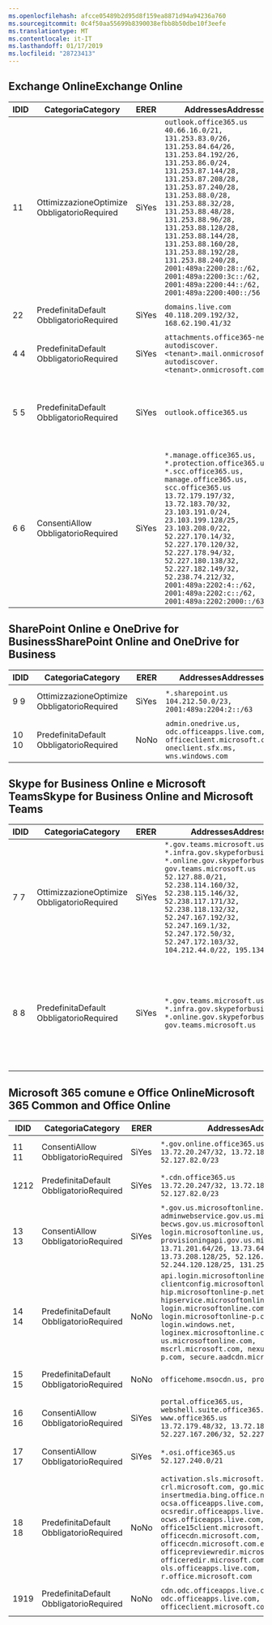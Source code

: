 ```yaml
---
ms.openlocfilehash: afcce05489b2d95d8f159ea8871d94a94236a760
ms.sourcegitcommit: 0c4f50aa55699b8390038efbb8b50dbe10f3eefe
ms.translationtype: MT
ms.contentlocale: it-IT
ms.lasthandoff: 01/17/2019
ms.locfileid: "28723413"
---
```

<!--THIS FILE IS AUTOMATICALLY GENERATED. MANUAL CHANGES WILL BE OVERWRITTEN.-->
<!--Please contact the Office 365 Endpoints team with any questions.-->
<!--USGovGCCHigh endpoints version 2019011701-->
<!--File generated 2019-01-17 11:00:17.2215-->

## <a name="exchange-online"></a><span data-ttu-id="7a0a5-101">Exchange Online</span><span class="sxs-lookup"><span data-stu-id="7a0a5-101">Exchange Online</span></span>

<span data-ttu-id="7a0a5-102">ID</span><span class="sxs-lookup"><span data-stu-id="7a0a5-102">ID</span></span> | <span data-ttu-id="7a0a5-103">Categoria</span><span class="sxs-lookup"><span data-stu-id="7a0a5-103">Category</span></span> | <span data-ttu-id="7a0a5-104">ER</span><span class="sxs-lookup"><span data-stu-id="7a0a5-104">ER</span></span> | <span data-ttu-id="7a0a5-105">Addresses</span><span class="sxs-lookup"><span data-stu-id="7a0a5-105">Addresses</span></span> | <span data-ttu-id="7a0a5-106">Porte</span><span class="sxs-lookup"><span data-stu-id="7a0a5-106">Ports</span></span>
-- | -------------------- | --- | ------------------------------------------------------------------------------------------------------------------------------------------------------------------------------------------------------------------------------------------------------------------------------------------------------------------------------------------------------------------------------------------------------------------------------------------------ | -------------------------------
<span data-ttu-id="7a0a5-107">1</span><span class="sxs-lookup"><span data-stu-id="7a0a5-107">1</span></span> | <span data-ttu-id="7a0a5-108">Ottimizzazione</span><span class="sxs-lookup"><span data-stu-id="7a0a5-108">Optimize</span></span><BR><span data-ttu-id="7a0a5-109">Obbligatorio</span><span class="sxs-lookup"><span data-stu-id="7a0a5-109">Required</span></span> | <span data-ttu-id="7a0a5-110">Sì</span><span class="sxs-lookup"><span data-stu-id="7a0a5-110">Yes</span></span> | `outlook.office365.us`<BR>`40.66.16.0/21, 131.253.83.0/26, 131.253.84.64/26, 131.253.84.192/26, 131.253.86.0/24, 131.253.87.144/28, 131.253.87.208/28, 131.253.87.240/28, 131.253.88.0/28, 131.253.88.32/28, 131.253.88.48/28, 131.253.88.96/28, 131.253.88.128/28, 131.253.88.144/28, 131.253.88.160/28, 131.253.88.192/28, 131.253.88.240/28, 2001:489a:2200:28::/62, 2001:489a:2200:3c::/62, 2001:489a:2200:44::/62, 2001:489a:2200:400::/56` | <span data-ttu-id="7a0a5-111">**TCP:** 443, 80</span><span class="sxs-lookup"><span data-stu-id="7a0a5-111">**TCP:** 443, 80</span></span>
<span data-ttu-id="7a0a5-112">2</span><span class="sxs-lookup"><span data-stu-id="7a0a5-112">2</span></span> | <span data-ttu-id="7a0a5-113">Predefinita</span><span class="sxs-lookup"><span data-stu-id="7a0a5-113">Default</span></span><BR><span data-ttu-id="7a0a5-114">Obbligatorio</span><span class="sxs-lookup"><span data-stu-id="7a0a5-114">Required</span></span> | <span data-ttu-id="7a0a5-115">Sì</span><span class="sxs-lookup"><span data-stu-id="7a0a5-115">Yes</span></span> | `domains.live.com`<BR>`40.118.209.192/32, 168.62.190.41/32` | <span data-ttu-id="7a0a5-116">**TCP:** 443, 80</span><span class="sxs-lookup"><span data-stu-id="7a0a5-116">**TCP:** 443, 80</span></span>
<span data-ttu-id="7a0a5-117">4 </span><span class="sxs-lookup"><span data-stu-id="7a0a5-117">4</span></span> | <span data-ttu-id="7a0a5-118">Predefinita</span><span class="sxs-lookup"><span data-stu-id="7a0a5-118">Default</span></span><BR><span data-ttu-id="7a0a5-119">Obbligatorio</span><span class="sxs-lookup"><span data-stu-id="7a0a5-119">Required</span></span> | <span data-ttu-id="7a0a5-120">Sì</span><span class="sxs-lookup"><span data-stu-id="7a0a5-120">Yes</span></span> | `attachments.office365-net.us, autodiscover.<tenant>.mail.onmicrosoft.com, autodiscover.<tenant>.onmicrosoft.com` | <span data-ttu-id="7a0a5-121">**TCP:** 443, 80</span><span class="sxs-lookup"><span data-stu-id="7a0a5-121">**TCP:** 443, 80</span></span>
<span data-ttu-id="7a0a5-122">5 </span><span class="sxs-lookup"><span data-stu-id="7a0a5-122">5</span></span> | <span data-ttu-id="7a0a5-123">Predefinita</span><span class="sxs-lookup"><span data-stu-id="7a0a5-123">Default</span></span><BR><span data-ttu-id="7a0a5-124">Obbligatorio</span><span class="sxs-lookup"><span data-stu-id="7a0a5-124">Required</span></span> | <span data-ttu-id="7a0a5-125">Sì</span><span class="sxs-lookup"><span data-stu-id="7a0a5-125">Yes</span></span> | `outlook.office365.us` | <span data-ttu-id="7a0a5-126">**TCP:** 143, 25, 587, 993, 995</span><span class="sxs-lookup"><span data-stu-id="7a0a5-126">**TCP:** 143, 25, 587, 993, 995</span></span>
<span data-ttu-id="7a0a5-127">6 </span><span class="sxs-lookup"><span data-stu-id="7a0a5-127">6</span></span> | <span data-ttu-id="7a0a5-128">Consenti</span><span class="sxs-lookup"><span data-stu-id="7a0a5-128">Allow</span></span><BR><span data-ttu-id="7a0a5-129">Obbligatorio</span><span class="sxs-lookup"><span data-stu-id="7a0a5-129">Required</span></span> | <span data-ttu-id="7a0a5-130">Sì</span><span class="sxs-lookup"><span data-stu-id="7a0a5-130">Yes</span></span> | `*.manage.office365.us, *.protection.office365.us, *.scc.office365.us, manage.office365.us, scc.office365.us`<BR>`13.72.179.197/32, 13.72.183.70/32, 23.103.191.0/24, 23.103.199.128/25, 23.103.208.0/22, 52.227.170.14/32, 52.227.170.120/32, 52.227.178.94/32, 52.227.180.138/32, 52.227.182.149/32, 52.238.74.212/32, 2001:489a:2202:4::/62, 2001:489a:2202:c::/62, 2001:489a:2202:2000::/63` | <span data-ttu-id="7a0a5-131">**TCP:** 25, 443</span><span class="sxs-lookup"><span data-stu-id="7a0a5-131">**TCP:** 25, 443</span></span>

## <a name="sharepoint-online-and-onedrive-for-business"></a><span data-ttu-id="7a0a5-132">SharePoint Online e OneDrive for Business</span><span class="sxs-lookup"><span data-stu-id="7a0a5-132">SharePoint Online and OneDrive for Business</span></span>

<span data-ttu-id="7a0a5-133">ID</span><span class="sxs-lookup"><span data-stu-id="7a0a5-133">ID</span></span> | <span data-ttu-id="7a0a5-134">Categoria</span><span class="sxs-lookup"><span data-stu-id="7a0a5-134">Category</span></span> | <span data-ttu-id="7a0a5-135">ER</span><span class="sxs-lookup"><span data-stu-id="7a0a5-135">ER</span></span> | <span data-ttu-id="7a0a5-136">Addresses</span><span class="sxs-lookup"><span data-stu-id="7a0a5-136">Addresses</span></span> | <span data-ttu-id="7a0a5-137">Porte</span><span class="sxs-lookup"><span data-stu-id="7a0a5-137">Ports</span></span>
-- | -------------------- | --- | ----------------------------------------------------------------------------------------------------------- | ----------------
<span data-ttu-id="7a0a5-138">9 </span><span class="sxs-lookup"><span data-stu-id="7a0a5-138">9</span></span> | <span data-ttu-id="7a0a5-139">Ottimizzazione</span><span class="sxs-lookup"><span data-stu-id="7a0a5-139">Optimize</span></span><BR><span data-ttu-id="7a0a5-140">Obbligatorio</span><span class="sxs-lookup"><span data-stu-id="7a0a5-140">Required</span></span> | <span data-ttu-id="7a0a5-141">Sì</span><span class="sxs-lookup"><span data-stu-id="7a0a5-141">Yes</span></span> | `*.sharepoint.us`<BR>`104.212.50.0/23, 2001:489a:2204:2::/63` | <span data-ttu-id="7a0a5-142">**TCP:** 443, 80</span><span class="sxs-lookup"><span data-stu-id="7a0a5-142">**TCP:** 443, 80</span></span>
<span data-ttu-id="7a0a5-143">10 </span><span class="sxs-lookup"><span data-stu-id="7a0a5-143">10</span></span> | <span data-ttu-id="7a0a5-144">Predefinita</span><span class="sxs-lookup"><span data-stu-id="7a0a5-144">Default</span></span><BR><span data-ttu-id="7a0a5-145">Obbligatorio</span><span class="sxs-lookup"><span data-stu-id="7a0a5-145">Required</span></span> | <span data-ttu-id="7a0a5-146">No</span><span class="sxs-lookup"><span data-stu-id="7a0a5-146">No</span></span> | `admin.onedrive.us, odc.officeapps.live.com, officeclient.microsoft.com, oneclient.sfx.ms, wns.windows.com` | <span data-ttu-id="7a0a5-147">**TCP:** 443, 80</span><span class="sxs-lookup"><span data-stu-id="7a0a5-147">**TCP:** 443, 80</span></span>

## <a name="skype-for-business-online-and-microsoft-teams"></a><span data-ttu-id="7a0a5-148">Skype for Business Online e Microsoft Teams</span><span class="sxs-lookup"><span data-stu-id="7a0a5-148">Skype for Business Online and Microsoft Teams</span></span>

<span data-ttu-id="7a0a5-149">ID</span><span class="sxs-lookup"><span data-stu-id="7a0a5-149">ID</span></span> | <span data-ttu-id="7a0a5-150">Categoria</span><span class="sxs-lookup"><span data-stu-id="7a0a5-150">Category</span></span> | <span data-ttu-id="7a0a5-151">ER</span><span class="sxs-lookup"><span data-stu-id="7a0a5-151">ER</span></span> | <span data-ttu-id="7a0a5-152">Addresses</span><span class="sxs-lookup"><span data-stu-id="7a0a5-152">Addresses</span></span> | <span data-ttu-id="7a0a5-153">Porte</span><span class="sxs-lookup"><span data-stu-id="7a0a5-153">Ports</span></span>
-- | -------------------- | --- | --------------------------------------------------------------------------------------------------------------------------------------------------------------------------------------------------------------------------------------------------------------------------------------------------------------------------------- | --------------------------------------------------
<span data-ttu-id="7a0a5-154">7 </span><span class="sxs-lookup"><span data-stu-id="7a0a5-154">7</span></span> | <span data-ttu-id="7a0a5-155">Ottimizzazione</span><span class="sxs-lookup"><span data-stu-id="7a0a5-155">Optimize</span></span><BR><span data-ttu-id="7a0a5-156">Obbligatorio</span><span class="sxs-lookup"><span data-stu-id="7a0a5-156">Required</span></span> | <span data-ttu-id="7a0a5-157">Sì</span><span class="sxs-lookup"><span data-stu-id="7a0a5-157">Yes</span></span> | `*.gov.teams.microsoft.us, *.infra.gov.skypeforbusiness.us, *.online.gov.skypeforbusiness.us, gov.teams.microsoft.us`<BR>`52.127.88.0/21, 52.238.114.160/32, 52.238.115.146/32, 52.238.117.171/32, 52.238.118.132/32, 52.247.167.192/32, 52.247.169.1/32, 52.247.172.50/32, 52.247.172.103/32, 104.212.44.0/22, 195.134.228.0/22` | <span data-ttu-id="7a0a5-158">**TCP:** 443, 80</span><span class="sxs-lookup"><span data-stu-id="7a0a5-158">**TCP:** 443, 80</span></span><BR><span data-ttu-id="7a0a5-159">**UDP:** 3478</span><span class="sxs-lookup"><span data-stu-id="7a0a5-159">**UDP:** 3478</span></span>
<span data-ttu-id="7a0a5-160">8 </span><span class="sxs-lookup"><span data-stu-id="7a0a5-160">8</span></span> | <span data-ttu-id="7a0a5-161">Predefinita</span><span class="sxs-lookup"><span data-stu-id="7a0a5-161">Default</span></span><BR><span data-ttu-id="7a0a5-162">Obbligatorio</span><span class="sxs-lookup"><span data-stu-id="7a0a5-162">Required</span></span> | <span data-ttu-id="7a0a5-163">Sì</span><span class="sxs-lookup"><span data-stu-id="7a0a5-163">Yes</span></span> | `*.gov.teams.microsoft.us, *.infra.gov.skypeforbusiness.us, *.online.gov.skypeforbusiness.us, gov.teams.microsoft.us` | <span data-ttu-id="7a0a5-164">**TCP:** 5061, 50000-59999</span><span class="sxs-lookup"><span data-stu-id="7a0a5-164">**TCP:** 5061, 50000-59999</span></span><BR><span data-ttu-id="7a0a5-165">**UDP:** 50000-59999</span><span class="sxs-lookup"><span data-stu-id="7a0a5-165">**UDP:** 50000-59999</span></span>

## <a name="microsoft-365-common-and-office-online"></a><span data-ttu-id="7a0a5-166">Microsoft 365 comune e Office Online</span><span class="sxs-lookup"><span data-stu-id="7a0a5-166">Microsoft 365 Common and Office Online</span></span>

<span data-ttu-id="7a0a5-167">ID</span><span class="sxs-lookup"><span data-stu-id="7a0a5-167">ID</span></span> | <span data-ttu-id="7a0a5-168">Categoria</span><span class="sxs-lookup"><span data-stu-id="7a0a5-168">Category</span></span> | <span data-ttu-id="7a0a5-169">ER</span><span class="sxs-lookup"><span data-stu-id="7a0a5-169">ER</span></span> | <span data-ttu-id="7a0a5-170">Addresses</span><span class="sxs-lookup"><span data-stu-id="7a0a5-170">Addresses</span></span> | <span data-ttu-id="7a0a5-171">Porte</span><span class="sxs-lookup"><span data-stu-id="7a0a5-171">Ports</span></span>
-- | ------------------- | --- | ---------------------------------------------------------------------------------------------------------------------------------------------------------------------------------------------------------------------------------------------------------------------------------------------------------------------------------------------------------------------------------------------- | ----------------
<span data-ttu-id="7a0a5-172">11 </span><span class="sxs-lookup"><span data-stu-id="7a0a5-172">11</span></span> | <span data-ttu-id="7a0a5-173">Consenti</span><span class="sxs-lookup"><span data-stu-id="7a0a5-173">Allow</span></span><BR><span data-ttu-id="7a0a5-174">Obbligatorio</span><span class="sxs-lookup"><span data-stu-id="7a0a5-174">Required</span></span> | <span data-ttu-id="7a0a5-175">Sì</span><span class="sxs-lookup"><span data-stu-id="7a0a5-175">Yes</span></span> | `*.gov.online.office365.us`<BR>`13.72.20.247/32, 13.72.185.126/32, 52.127.82.0/23` | <span data-ttu-id="7a0a5-176">**TCP:** 443</span><span class="sxs-lookup"><span data-stu-id="7a0a5-176">**TCP:** 443</span></span>
<span data-ttu-id="7a0a5-177">12</span><span class="sxs-lookup"><span data-stu-id="7a0a5-177">12</span></span> | <span data-ttu-id="7a0a5-178">Predefinita</span><span class="sxs-lookup"><span data-stu-id="7a0a5-178">Default</span></span><BR><span data-ttu-id="7a0a5-179">Obbligatorio</span><span class="sxs-lookup"><span data-stu-id="7a0a5-179">Required</span></span> | <span data-ttu-id="7a0a5-180">Sì</span><span class="sxs-lookup"><span data-stu-id="7a0a5-180">Yes</span></span> | `*.cdn.office365.us`<BR>`13.72.20.247/32, 13.72.185.126/32, 52.127.82.0/23` | <span data-ttu-id="7a0a5-181">**TCP:** 443</span><span class="sxs-lookup"><span data-stu-id="7a0a5-181">**TCP:** 443</span></span>
<span data-ttu-id="7a0a5-182">13 </span><span class="sxs-lookup"><span data-stu-id="7a0a5-182">13</span></span> | <span data-ttu-id="7a0a5-183">Consenti</span><span class="sxs-lookup"><span data-stu-id="7a0a5-183">Allow</span></span><BR><span data-ttu-id="7a0a5-184">Obbligatorio</span><span class="sxs-lookup"><span data-stu-id="7a0a5-184">Required</span></span> | <span data-ttu-id="7a0a5-185">Sì</span><span class="sxs-lookup"><span data-stu-id="7a0a5-185">Yes</span></span> | `*.gov.us.microsoftonline.com, adminwebservice.gov.us.microsoftonline.com, becws.gov.us.microsoftonline.com, login.microsoftonline.us, provisioningapi.gov.us.microsoftonline.com`<BR>`13.71.201.64/26, 13.73.64.64/26, 13.73.208.128/25, 52.126.194.0/23, 52.244.120.128/25, 131.253.120.0/24` | <span data-ttu-id="7a0a5-186">**TCP:** 443</span><span class="sxs-lookup"><span data-stu-id="7a0a5-186">**TCP:** 443</span></span>
<span data-ttu-id="7a0a5-187">14 </span><span class="sxs-lookup"><span data-stu-id="7a0a5-187">14</span></span> | <span data-ttu-id="7a0a5-188">Predefinita</span><span class="sxs-lookup"><span data-stu-id="7a0a5-188">Default</span></span><BR><span data-ttu-id="7a0a5-189">Obbligatorio</span><span class="sxs-lookup"><span data-stu-id="7a0a5-189">Required</span></span> | <span data-ttu-id="7a0a5-190">No</span><span class="sxs-lookup"><span data-stu-id="7a0a5-190">No</span></span> | `api.login.microsoftonline.com, clientconfig.microsoftonline-p.net, hip.microsoftonline-p.net, hipservice.microsoftonline.com, login.microsoftonline.com, login.microsoftonline-p.com, login.windows.net, loginex.microsoftonline.com, login-us.microsoftonline.com, mscrl.microsoft.com, nexus.microsoftonline-p.com, secure.aadcdn.microsoftonline-p.com` | <span data-ttu-id="7a0a5-191">**TCP:** 443</span><span class="sxs-lookup"><span data-stu-id="7a0a5-191">**TCP:** 443</span></span>
<span data-ttu-id="7a0a5-192">15 </span><span class="sxs-lookup"><span data-stu-id="7a0a5-192">15</span></span> | <span data-ttu-id="7a0a5-193">Predefinita</span><span class="sxs-lookup"><span data-stu-id="7a0a5-193">Default</span></span><BR><span data-ttu-id="7a0a5-194">Obbligatorio</span><span class="sxs-lookup"><span data-stu-id="7a0a5-194">Required</span></span> | <span data-ttu-id="7a0a5-195">No</span><span class="sxs-lookup"><span data-stu-id="7a0a5-195">No</span></span> | `officehome.msocdn.us, prod.msocdn.us` | <span data-ttu-id="7a0a5-196">**TCP:** 443, 80</span><span class="sxs-lookup"><span data-stu-id="7a0a5-196">**TCP:** 443, 80</span></span>
<span data-ttu-id="7a0a5-197">16 </span><span class="sxs-lookup"><span data-stu-id="7a0a5-197">16</span></span> | <span data-ttu-id="7a0a5-198">Consenti</span><span class="sxs-lookup"><span data-stu-id="7a0a5-198">Allow</span></span><BR><span data-ttu-id="7a0a5-199">Obbligatorio</span><span class="sxs-lookup"><span data-stu-id="7a0a5-199">Required</span></span> | <span data-ttu-id="7a0a5-200">Sì</span><span class="sxs-lookup"><span data-stu-id="7a0a5-200">Yes</span></span> | `portal.office365.us, webshell.suite.office365.us, www.office365.us`<BR>`13.72.179.48/32, 13.72.188.8/32, 52.227.167.206/32, 52.227.170.242/32` | <span data-ttu-id="7a0a5-201">**TCP:** 443, 80</span><span class="sxs-lookup"><span data-stu-id="7a0a5-201">**TCP:** 443, 80</span></span>
<span data-ttu-id="7a0a5-202">17 </span><span class="sxs-lookup"><span data-stu-id="7a0a5-202">17</span></span> | <span data-ttu-id="7a0a5-203">Consenti</span><span class="sxs-lookup"><span data-stu-id="7a0a5-203">Allow</span></span><BR><span data-ttu-id="7a0a5-204">Obbligatorio</span><span class="sxs-lookup"><span data-stu-id="7a0a5-204">Required</span></span> | <span data-ttu-id="7a0a5-205">Sì</span><span class="sxs-lookup"><span data-stu-id="7a0a5-205">Yes</span></span> | `*.osi.office365.us`<BR>`52.127.240.0/21` | <span data-ttu-id="7a0a5-206">**TCP:** 443</span><span class="sxs-lookup"><span data-stu-id="7a0a5-206">**TCP:** 443</span></span>
<span data-ttu-id="7a0a5-207">18 </span><span class="sxs-lookup"><span data-stu-id="7a0a5-207">18</span></span> | <span data-ttu-id="7a0a5-208">Predefinita</span><span class="sxs-lookup"><span data-stu-id="7a0a5-208">Default</span></span><BR><span data-ttu-id="7a0a5-209">Obbligatorio</span><span class="sxs-lookup"><span data-stu-id="7a0a5-209">Required</span></span> | <span data-ttu-id="7a0a5-210">No</span><span class="sxs-lookup"><span data-stu-id="7a0a5-210">No</span></span> | `activation.sls.microsoft.com, crl.microsoft.com, go.microsoft.com, insertmedia.bing.office.net, ocsa.officeapps.live.com, ocsredir.officeapps.live.com, ocws.officeapps.live.com, office15client.microsoft.com, officecdn.microsoft.com, officecdn.microsoft.com.edgesuite.net, officepreviewredir.microsoft.com, officeredir.microsoft.com, ols.officeapps.live.com, r.office.microsoft.com` | <span data-ttu-id="7a0a5-211">**TCP:** 443, 80</span><span class="sxs-lookup"><span data-stu-id="7a0a5-211">**TCP:** 443, 80</span></span>
<span data-ttu-id="7a0a5-212">19</span><span class="sxs-lookup"><span data-stu-id="7a0a5-212">19</span></span> | <span data-ttu-id="7a0a5-213">Predefinita</span><span class="sxs-lookup"><span data-stu-id="7a0a5-213">Default</span></span><BR><span data-ttu-id="7a0a5-214">Obbligatorio</span><span class="sxs-lookup"><span data-stu-id="7a0a5-214">Required</span></span> | <span data-ttu-id="7a0a5-215">No</span><span class="sxs-lookup"><span data-stu-id="7a0a5-215">No</span></span> | `cdn.odc.officeapps.live.com, odc.officeapps.live.com, officeclient.microsoft.com` | <span data-ttu-id="7a0a5-216">**TCP:** 443, 80</span><span class="sxs-lookup"><span data-stu-id="7a0a5-216">**TCP:** 443, 80</span></span>
